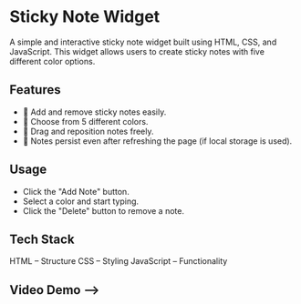 # Sticky Note Widget

A simple and interactive sticky note widget built using HTML, CSS, and JavaScript. This widget allows users to create sticky notes with five different color options.

## Features
- 📝 Add and remove sticky notes easily.
- 🎨 Choose from 5 different colors.
- 📌 Drag and reposition notes freely.
- 🔄 Notes persist even after refreshing the page (if local storage is used).

## Usage
- Click the "Add Note" button.
- Select a color and start typing.
- Click the "Delete" button to remove a note.

## Tech Stack
HTML – Structure
CSS – Styling
JavaScript – Functionality

## Video Demo -->

